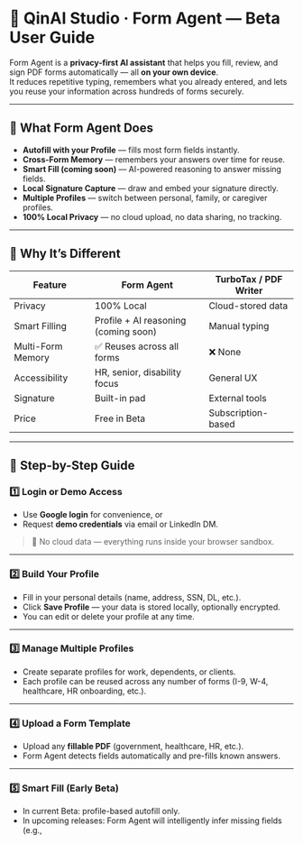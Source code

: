 # 🧠 QinAI Studio · Form Agent — Beta User Guide

Form Agent is a **privacy-first AI assistant** that helps you fill, review, and sign PDF forms automatically — all **on your own device**.  
It reduces repetitive typing, remembers what you already entered, and lets you reuse your information across hundreds of forms securely.

---

## 🌟 What Form Agent Does
- **Autofill with your Profile** — fills most form fields instantly.
- **Cross-Form Memory** — remembers your answers over time for reuse.
- **Smart Fill (coming soon)** — AI-powered reasoning to answer missing fields.
- **Local Signature Capture** — draw and embed your signature directly.
- **Multiple Profiles** — switch between personal, family, or caregiver profiles.
- **100% Local Privacy** — no cloud upload, no data sharing, no tracking.

---

## 🚀 Why It’s Different

| Feature | Form Agent | TurboTax / PDF Writer |
|----------|-------------|----------------------|
| Privacy | 100% Local | Cloud-stored data |
| Smart Filling | Profile + AI reasoning (coming soon) | Manual typing |
| Multi-Form Memory | ✅ Reuses across all forms | ❌ None |
| Accessibility | HR, senior, disability focus | General UX |
| Signature | Built-in pad | External tools |
| Price | Free in Beta | Subscription-based |

---

## 🧭 Step-by-Step Guide

### 1️⃣ Login or Demo Access
- Use **Google login** for convenience, or  
- Request **demo credentials** via email or LinkedIn DM.  
> 🔐 No cloud data — everything runs inside your browser sandbox.

---

### 2️⃣ Build Your Profile
- Fill in your personal details (name, address, SSN, DL, etc.).
- Click **Save Profile** — your data is stored locally, optionally encrypted.
- You can edit or delete your profile at any time.

---

### 3️⃣ Manage Multiple Profiles
- Create separate profiles for work, dependents, or clients.
- Each profile can be reused across any number of forms (I-9, W-4, healthcare, HR onboarding, etc.).

---

### 4️⃣ Upload a Form Template
- Upload any **fillable PDF** (government, healthcare, HR, etc.).
- Form Agent detects fields automatically and pre-fills known answers.

---

### 5️⃣ Smart Fill (Early Beta)
- In current Beta: profile-based autofill only.
- In upcoming releases: Form Agent will intelligently infer missing fields (e.g.,
